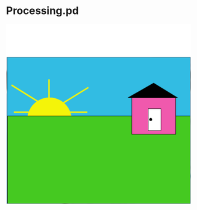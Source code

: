 # Processing.pd
![dank house xd](https://github.com/Hamza-AYJ/Processing.pd/blob/master/Dank%20house.PNG)
